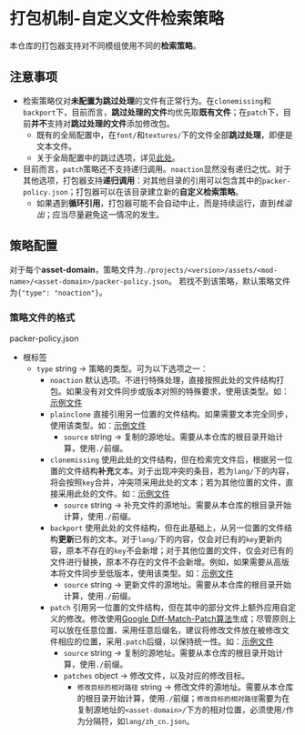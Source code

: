 # 打包机制-自定义文件检索策略

本仓库的打包器支持对不同模组使用不同的**检索策略**。
## 注意事项
- 检索策略仅对**未配置为跳过处理**的文件有正常行为。在`clonemissing`和`backport`下，目前而言，**跳过处理的文件**均优先取**既有文件**；在`patch`下，目前**并不**支持对**跳过处理的文件**添加修改包。
  - 既有的全局配置中，在`font/`和`textures/`下的文件全部**跳过处理**，即便是文本文件。
  - 关于全局配置中的跳过选项，详见[此处](./CONTRIBUTING.md#packer)。
- 目前而言，`patch`策略还不支持递归调用。`noaction`显然没有递归之忧。对于其他选项，打包器支持**递归调用**：对其他目录的引用可以包含其中的`packer-policy.json`；打包器可以在该目录建立新的**自定义检索策略**。
  - 如果遇到**循环引用**，打包器可能不会自动中止，而是持续运行，直到*栈溢出*；应当尽量避免这一情况的发生。

## 策略配置

对于每个**asset-domain**，策略文件为`./projects/<version>/assets/<mod-name>/<asset-domain>/packer-policy.json`。
若找不到该策略，默认策略文件为`{"type": "noaction"}`。

### 策略文件的格式

packer-policy.json

- 根标签
  - `type` string -> 策略的类型。可为以下选项之一：
    - `noaction` 默认选项。不进行特殊处理，直接按照此处的文件结构打包。如果没有对文件同步或版本对照的特殊要求，使用该类型。如：[示例文件](./projects/1.19/assets/0-example-nop/nop/packer-policy.json)
    - `plainclone` 直接引用另一位置的文件结构。如果需要文本完全同步，使用该类型。如：[示例文件](./projects/1.19/assets/0-example-simple-clone/clone/packer-policy.json)
      - `source` string -> 复制的源地址。需要从本仓库的根目录开始计算，使用`./`前缀。
    - `clonemissing` 使用此处的文件结构，但在检索完文件后，根据另一位置的文件结构**补充**文本。对于出现冲突的条目，若为`lang/`下的内容，将会按照`key`合并，冲突项采用此处的文本；若为其他位置的文件，直接采用此处的文件。如：[示例文件](./projects/1.19/assets/0-example-mixed-clone/mixed-clone/packer-policy.json)
      - `source` string -> 补充文件的源地址。需要从本仓库的根目录开始计算，使用`./`前缀。
    - `backport` 使用此处的文件结构，但在此基础上，从另一位置的文件结构**更新**已有的文本。对于`lang/`下的内容，仅会对已有的`key`更新内容，原本不存在的`key`不会新增；对于其他位置的文件，仅会对已有的文件进行替换，原本不存在的文件不会新增。例如，如果需要从高版本将文件同步至低版本，使用该类型。如：[示例文件](./projects/1.19/assets/0-example-port/port/packer-policy.json)
      - `source` string -> 更新文件的源地址。需要从本仓库的根目录开始计算，使用`./`前缀。
    - `patch` 引用另一位置的文件结构，但在其中的部分文件上额外应用自定义的修改。修改使用[Google Diff-Match-Patch算法](https://github.com/google/diff-match-patch)生成；尽管原则上可以放在任意位置、采用任意后缀名，建议将修改文件放在被修改文件相应的位置，采用`.patch`后缀，以保持统一性。如：[示例文件](./projects/1.19/assets/0-example-patch/patch/packer-policy.json)
      - `source` string -> 复制的源地址。需要从本仓库的根目录开始计算，使用`./`前缀。
      - `patches` object -> 修改文件，以及对应的修改目标。
        - `修改目标的相对路径` string -> 修改文件的源地址。需要从本仓库的根目录开始计算，使用`./`前缀；`修改目标的相对路径`需要为在复制源地址的`<asset-domain>/`下方的相对位置，必须使用`/`作为分隔符，如`lang/zh_cn.json`。
